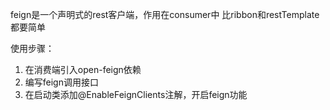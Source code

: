 feign是一个声明式的rest客户端，作用在consumer中
比ribbon和restTemplate都要简单

使用步骤：
1. 在消费端引入open-feign依赖
2. 编写feign调用接口
3. 在启动类添加@EnableFeignClients注解，开启feign功能